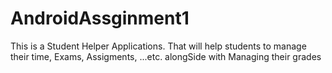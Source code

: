 # AndroidAssginment1
This is a Student Helper Applications. That will help students to manage their time, Exams, Assigments, ...etc. alongSide with Managing their grades
